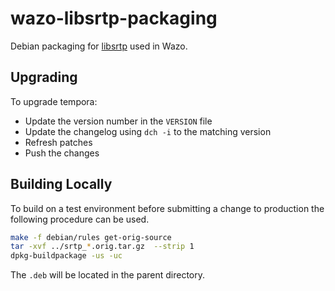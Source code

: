 # wazo-libsrtp-packaging

Debian packaging for [libsrtp](https://github.com/cisco/libsrtp) used in Wazo.

## Upgrading

To upgrade tempora:

* Update the version number in the `VERSION` file
* Update the changelog using `dch -i` to the matching version
* Refresh patches
* Push the changes

## Building Locally

To build on a test environment before submitting a change to production the following procedure can be used.

```sh
make -f debian/rules get-orig-source
tar -xvf ../srtp_*.orig.tar.gz  --strip 1
dpkg-buildpackage -us -uc
```
The `.deb` will be located in the parent directory.

